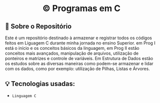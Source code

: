 <h1 align="center">
  ©️ Programas em C
</h1>

## :rocket: Sobre o Repositório

Este é um repositório destinado à armazenar e registrar todos os códigos feitos em Liguagem C durante minha jornada no ensino Superior.
em Prog I está o início e os conceitos básicos da linguagem, em Prog II estão conceitos mais avançados, manipulação de arquivos, utilização de ponteiros e matrizes e controle de variáveis. 
Em Estrutura de Dados estão os estudos sobre as diversas maneiras como podem-se armazenar e lidar com os dados, como por exemplo: utilização de Pilhas, Listas e Árvores. 

## :bulb: Tecnologias usadas:

- `Linguagem C`
